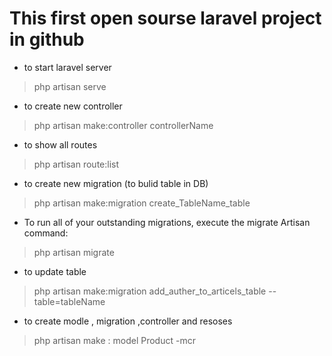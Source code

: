 # This first open sourse laravel project in github

-  to start laravel server 
>  php artisan serve 
- to create new  controller
>php artisan make:controller controllerName
- to show all routes
> php artisan route:list
- to create new  migration (to bulid table in DB)
>php artisan make:migration create_TableName_table
- To run all of your outstanding migrations, execute the migrate Artisan command:
>php artisan migrate 
- to update table 
> php artisan make:migration add_auther_to_articels_table --table=tableName
-  to create modle , migration ,controller and resoses

>php artisan make : model Product -mcr

